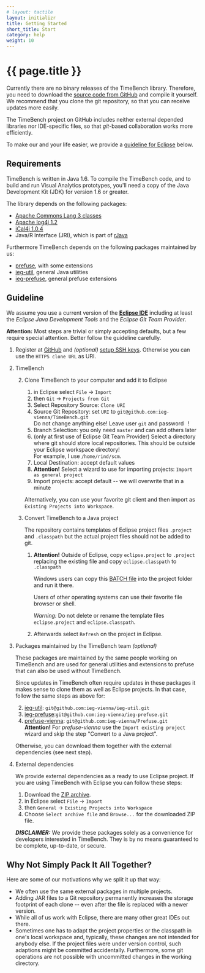 ```yaml
---
# layout: tactile
layout: initializr
title: Getting Started
short_title: Start
category: help
weight: 10
---
```


# {{ page.title }}

Currently there are no binary releases of the TimeBench library.
Therefore, you need to download the [source code from GitHub](https://github.com/ieg-vienna/TimeBench) and compile it yourself.
We recommend that you clone the git repository, so that you can receive updates more easily.

The TimeBench project on GitHub includes neither external depended libraries nor IDE-specific files,
so that _git_-based collaboration works more efficiently.

To make our and your life easier, we provide a [guideline for Eclipse](#toc_2) below.


## Requirements

TimeBench is written in Java 1.6. To compile the TimeBench code, and to build
and run Visual Analytics prototypes, you'll need a copy of the Java Development
Kit (JDK) for version 1.6 or greater.

The library depends on the following packages:

- [Apache Commons Lang 3 classes](http://commons.apache.org/proper/commons-lang/)
- [Apache log4j 1.2](http://logging.apache.org/log4j/1.2/)
- [iCal4j 1.0.4](http://sourceforge.net/projects/ical4j/)
- Java/R Interface (JRI), which is part of [rJava](http://www.rforge.net/rJava/)

Furthermore TimeBench depends on the following packages maintained by us:

- [prefuse](https://github.com/ieg-vienna/Prefuse), with some extensions
- [ieg-util](https://github.com/ieg-vienna/ieg-util), general Java utilities
- [ieg-prefuse](https://github.com/ieg-vienna/ieg-prefuse), general prefuse extensions


## Guideline

We assume you use a current version of the [**Eclipse IDE**](http://www.eclipse.org/downloads/)
including at least the _Eclipse Java Development Tools_ and the _Eclipse Git Team Provider_.

__Attention:__ Most steps are trivial or simply accepting defaults, but a few require special attention.
Better follow the guideline carefully.

1. Register at [GitHub](https://github.com/)
    and _(optional)_ [setup SSH keys](https://help.github.com/articles/generating-ssh-keys).
    Otherwise you can use the `HTTPS clone URL` as URI.

1. TimeBench

    2. Clone TimeBench to your computer and add it to Eclipse
        1. in Eclipse select `File` -> `Import`
        2. then `Git` -> `Projects from Git`
        3. Select Repository Source: `Clone URI`
        4. Source Git Repository: set `URI` to `git@github.com:ieg-vienna/TimeBench.git`<br>
            Do not change anything else! Leave user `git` and password ` `!
        5. Branch Selection: you only need `master` and can add others later
        6. (only at first use of Eclipse Git Team Provider) Select a directory where git should store local repositories.
            This should be outside your Eclipse workspace directory!<br>
            For example, I use `/home/rind/scm`.
        7. Local Destination: accept default values
        8. __Attention!__ Select a wizard to use for importing projects: `Import as general project`
        9. Import projects: accept default -- we will overwrite that in a minute

        Alternatively, you can use your favorite git client and then import as `Existing Projects into Workspace`.

    3. Convert TimeBench to a Java project

        The repository contains templates of Eclipse project files `.project` and `.classpath`
        but the actual project files should not be added to git.

        1. __Attention!__ Outside of Eclipse, copy `eclipse.project` to `.project` replacing the existing file
            and copy `eclipse.classpath` to `.classpath`

            Windows users can copy this [BATCH file](downloads/make-eclipse-project.bat) into the project folder and run it there.

            Users of other operating systems can use their favorite file browser or shell.

            _Warning:_ Do not delete or rename the template files `eclipse.project` and `eclipse.classpath`.

        2. Afterwards select `Refresh` on the project in Eclipse.

2. Packages maintained by the TimeBench team _(optional)_

    These packages are maintained by the same people working on TimeBench
    and are used for general utilities and extensions to prefuse
    that can also be used without TimeBench.

    Since updates in TimeBench often require updates in these packages
    it makes sense to clone them as well as Eclipse projects.
    In that case, follow the same steps as above for:

    2. [ieg-util](https://github.com/ieg-vienna/ieg-util): `git@github.com:ieg-vienna/ieg-util.git`
    3. [ieg-prefuse](https://github.com/ieg-vienna/ieg-prefuse):`git@github.com:ieg-vienna/ieg-prefuse.git`
    1. [prefuse-vienna](https://github.com/ieg-vienna/Prefuse): `git@github.com:ieg-vienna/Prefuse.git`<br>
        __Attention!__ For *prefuse-vienna* use the `Import existing project` wizard and skip the step "Convert to a Java project".

    Otherwise, you can download them together with the external dependencies (see next step).

3. External dependencies

    We provide external dependencies as a ready to use Eclipse project.
    If you are using TimeBench with Eclipse you can follow these steps:

    1. Download the [ZIP archive](http://www.ifs.tuwien.ac.at/~rind/timebench/external_2013-07-27.zip).
    2. in Eclipse select `File` -> `Import`
    3. then `General` -> `Existing Projects into Workspace`
    4. Choose `Select archive file` and `Browse...` for the downloaded ZIP file.

    ___DISCLAIMER:___ We provide these packages solely as a convenience for developers interested in TimeBench.
        They is by no means guaranteed to be complete, up-to-date, or secure.


## Why Not Simply Pack It All Together?

Here are some of our motivations why we split it up that way:

- We often use the same external packages in multiple projects.
- Adding JAR files to a Git repository permanently increases the storage footprint
    of each clone -- even after the file is replaced with a newer version.
- While all of us work with Eclipse, there are many other great IDEs out there.
- Sometimes one has to adapt the project properties or the classpath in one's local workspace
    and, typically, these changes are not intended for anybody else.
    If the project files were under version control, such adaptions might be committed accidentally.
    Furthermore, some git operations are not possible with uncommitted changes in the working directory.
